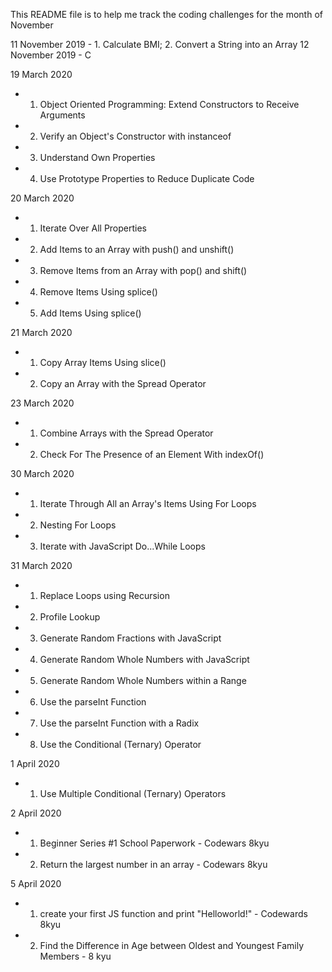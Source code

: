 This README file is to help me track the coding challenges for the month of November

11 November 2019 - 1. Calculate BMI; 2. Convert a String into an Array
12 November 2019 - C

19 March 2020 
  - 1. Object Oriented Programming: Extend Constructors to Receive Arguments
  - 2. Verify an Object's Constructor with instanceof
  - 3. Understand Own Properties
  - 4. Use Prototype Properties to Reduce Duplicate Code
  
20 March 2020
  - 1. Iterate Over All Properties
  - 2. Add Items to an Array with push() and unshift()
  - 3. Remove Items from an Array with pop() and shift()
  - 4. Remove Items Using splice()
  - 5. Add Items Using splice()

21 March 2020
  - 1. Copy Array Items Using slice()
  - 2. Copy an Array with the Spread Operator

23 March 2020

  - 1. Combine Arrays with the Spread Operator
  - 2. Check For The Presence of an Element With indexOf()

30 March 2020
  - 1. Iterate Through All an Array's Items Using For Loops
  - 2. Nesting For Loops
  - 3. Iterate with JavaScript Do...While Loops

31 March 2020
  - 1. Replace Loops using Recursion
  - 2. Profile Lookup
  - 3. Generate Random Fractions with JavaScript
  - 4. Generate Random Whole Numbers with JavaScript
  - 5. Generate Random Whole Numbers within a Range
  - 6. Use the parseInt Function
  - 7. Use the parseInt Function with a Radix
  - 8. Use the Conditional (Ternary) Operator

1 April 2020
  - 1. Use Multiple Conditional (Ternary) Operators

2 April 2020
  - 1. Beginner Series #1 School Paperwork - Codewars 8kyu
  - 2. Return the largest number in an array - Codewars 8kyu

5 April 2020
  - 1. create your first JS function and print "Helloworld!" - Codewards 8kyu
  - 2. Find the Difference in Age between Oldest and Youngest Family Members - 8 kyu
